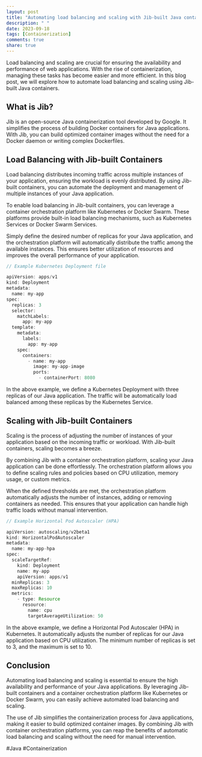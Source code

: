 ```yaml
---
layout: post
title: "Automating load balancing and scaling with Jib-built Java containers"
description: " "
date: 2023-09-18
tags: [Containerization]
comments: true
share: true
---
```


Load balancing and scaling are crucial for ensuring the availability and performance of web applications. With the rise of containerization, managing these tasks has become easier and more efficient. In this blog post, we will explore how to automate load balancing and scaling using Jib-built Java containers.

## What is Jib?

Jib is an open-source Java containerization tool developed by Google. It simplifies the process of building Docker containers for Java applications. With Jib, you can build optimized container images without the need for a Docker daemon or writing complex Dockerfiles.

## Load Balancing with Jib-built Containers

Load balancing distributes incoming traffic across multiple instances of your application, ensuring the workload is evenly distributed. By using Jib-built containers, you can automate the deployment and management of multiple instances of your Java application.

To enable load balancing in Jib-built containers, you can leverage a container orchestration platform like Kubernetes or Docker Swarm. These platforms provide built-in load balancing mechanisms, such as Kubernetes Services or Docker Swarm Services.

Simply define the desired number of replicas for your Java application, and the orchestration platform will automatically distribute the traffic among the available instances. This ensures better utilization of resources and improves the overall performance of your application.

```java
// Example Kubernetes Deployment file

apiVersion: apps/v1
kind: Deployment
metadata:
  name: my-app
spec:
  replicas: 3
  selector:
    matchLabels:
      app: my-app
  template:
    metadata:
      labels:
        app: my-app
    spec:
      containers:
        - name: my-app
          image: my-app-image
          ports:
            - containerPort: 8080
```

In the above example, we define a Kubernetes Deployment with three replicas of our Java application. The traffic will be automatically load balanced among these replicas by the Kubernetes Service.

## Scaling with Jib-built Containers

Scaling is the process of adjusting the number of instances of your application based on the incoming traffic or workload. With Jib-built containers, scaling becomes a breeze.

By combining Jib with a container orchestration platform, scaling your Java application can be done effortlessly. The orchestration platform allows you to define scaling rules and policies based on CPU utilization, memory usage, or custom metrics.

When the defined thresholds are met, the orchestration platform automatically adjusts the number of instances, adding or removing containers as needed. This ensures that your application can handle high traffic loads without manual intervention.

```java
// Example Horizontal Pod Autoscaler (HPA)

apiVersion: autoscaling/v2beta1
kind: HorizontalPodAutoscaler
metadata:
  name: my-app-hpa
spec:
  scaleTargetRef:
    kind: Deployment
    name: my-app
    apiVersion: apps/v1
  minReplicas: 3
  maxReplicas: 10
  metrics:
    - type: Resource
      resource:
        name: cpu
        targetAverageUtilization: 50
```

In the above example, we define a Horizontal Pod Autoscaler (HPA) in Kubernetes. It automatically adjusts the number of replicas for our Java application based on CPU utilization. The minimum number of replicas is set to 3, and the maximum is set to 10.

## Conclusion

Automating load balancing and scaling is essential to ensure the high availability and performance of your Java applications. By leveraging Jib-built containers and a container orchestration platform like Kubernetes or Docker Swarm, you can easily achieve automated load balancing and scaling.

The use of Jib simplifies the containerization process for Java applications, making it easier to build optimized container images. By combining Jib with container orchestration platforms, you can reap the benefits of automatic load balancing and scaling without the need for manual intervention.

#Java #Containerization